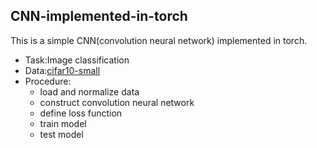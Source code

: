 CNN-implemented-in-torch
------------------------
This is a simple CNN(convolution neural network) implemented in torch.

* Task:Image classification
* Data:[cifar10-small](https://s3.amazonaws.com/torch7/data/cifar10torchsmall.zip)
* Procedure:
  * load and normalize data
  * construct convolution neural network
  * define loss function
  * train model
  * test model
